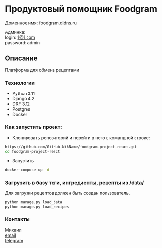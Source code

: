 # Продуктовый помощник  Foodgram


Доменное имя: foodgram.didns.ru

Админка:  
login: 1@1.com  
password: admin

## Описание

Платформа для обмена рецептами


### Технологии
- Python 3.11
- Django 4.2
- DRF 3.12
- Postgres
- Docker

### Как запустить проект:
- Клонировать репозиторий и перейти в него в командной строке:

```bash
https://github.com/GitHub-NikName/foodgram-project-react.git
cd foodgram-project-react
```

- Запустить
```bash
docker-compose up -d
````

### Загрузить в базу теги, ингредиенты, рецепты из /data/
Для загрузки рецептов должен быть создан пользователь.
```bash
python manage.py load_data
python manage.py load_recipes
```

### Контакты

Михаил  
[email](server-15@yandex.ru)  
[telegram](https://t.me/sergeev_mikhail)
